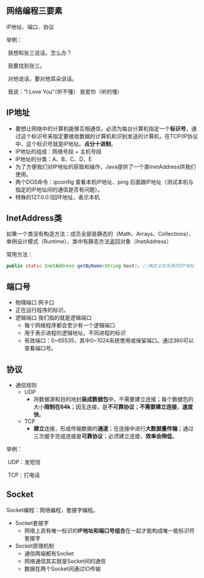 ## 网络编程三要素

IP地址、端口、协议

举例：

​		我想和张三说话。怎么办？

​		我要找到张三。

​		对他说话，要对他耳朵说话。

​		我说：“I Love You“（听不懂）		我爱你（听的懂）

## IP地址

- 要想让网络中的计算机能够互相通信，必须为每台计算机指定一个**标识号**，通过这个标识号来指定要接收数据的计算机和识别发送的计算机，在TCP/IP协议中，这个标识号就是IP地址。**点分十进制**。
- IP地址的组成：网络号段 + 主机号段
- IP地址的分类：A、B、C、D、E
- 为了方便我们对IP地址的获取和操作，Java提供了一个类InetAddress供我们使用。
- 两个DOS命令：ipconfig 查看本机IP地址、ping 后面跟IP地址（测试本机与指定的IP地址间的通信是否有问题）。
- 特殊的127.0.0.1回环地址，表示本机

## InetAddress类

如果一个类没有构造方法：成员全部是静态的（Math、Arrays、Collections）、单例设计模式（Runtime）、类中有静态方法返回对象（InetAddress）

常用方法：

```java
public static InetAddress getByName(String host); //确定主机名称的IP地址
```

## 端口号

- 物理端口 网卡口
- 正在运行程序的标识。
- 逻辑端口 我们指的就是逻辑端口
  - 每个网络程序都会至少有一个逻辑端口
  - 用于表示进程的逻辑地址，不同进程的标识
  - 有效端口：0~65535，其中0~1024系统使用或保留端口。通过360可以查看端口号。

## 协议

- 通信规则
  - UDP
    - 将数据源和目的地封**装成数据包**中，不需要建立连接；每个数据包的大小**限制在64k**；因无连接，是**不可靠协议**；**不需要建立连接**，**速度快**。
  - TCP
    - **建立**连接，形成传输数据的**通道**；在连接中进行**大数据量传输**；通过三次握手完成连接是**可靠协议**；必须建立连接，**效率会稍低**。

举例：

​		UDP：发短信

​		TCP：打电话

## Socket

Socket编程：网络编程，套接字编程。

- Socket套接字
  - 网络上具有唯一标识的**IP地址和端口号组合**在一起才能构成唯一能标识符套接字
- Socket原理机制
  - 通信两端都有Socket
  - 网络通信其实就是Socket间的通信
  - 数据在两个Socket间通过IO传输